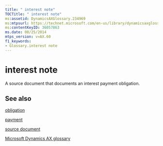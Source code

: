 ```yaml
---
title: " interest note"
TOCTitle: " interest note"
ms:assetid: DynamicsAXGlossary.234969
ms:mtpsurl: https://technet.microsoft.com/en-us/library/dynamicsaxglossary.234969(v=AX.60)
ms:contentKeyID: 36057863
ms.date: 08/25/2014
mtps_version: v=AX.60
f1_keywords:
- Glossary.interest note
---
```


# interest note

A source document that documents an interest payment obligation.

## See also

[obligation](obligation.md)

[payment](payment.md)

[source document](source-document.md)

[Microsoft Dynamics AX glossary](glossary/microsoft-dynamics-ax-glossary.md)

  


